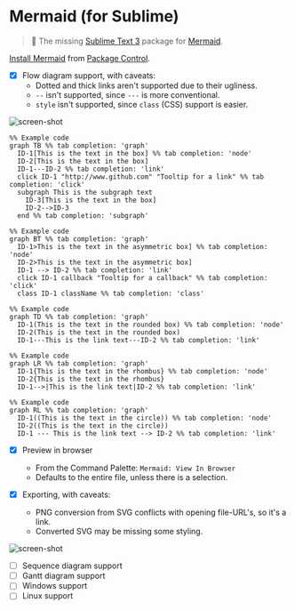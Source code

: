 # Mermaid (for Sublime)

> :tropical_fish: The missing [Sublime Text 3][] package for [Mermaid][].

[Install Mermaid][] from [Package Control][].

- [x] Flow diagram support, with caveats:
  - Dotted and thick links aren't supported due to their ugliness.
  - `--` isn't supported, since `---` is more conventional.
  - `style` isn't supported, since `class` (CSS) support is easier.

![screen-shot](https://user-images.githubusercontent.com/100884/29259374-54e94d34-8077-11e7-91ea-67e92b2ea2d9.png)

```mermaid
%% Example code
graph TB %% tab completion: 'graph'
  ID-1[This is the text in the box] %% tab completion: 'node'
  ID-2[This is the text in the box]
  ID-1---ID-2 %% tab completion: 'link'
  click ID-1 "http://www.github.com" "Tooltip for a link" %% tab completion: 'click'
  subgraph This is the subgraph text
    ID-3[This is the text in the box]
    ID-2-->ID-3
  end %% tab completion: 'subgraph'

%% Example code
graph BT %% tab completion: 'graph'
  ID-1>This is the text in the asymmetric box] %% tab completion: 'node'
  ID-2>This is the text in the asymmetric box]
  ID-1 --> ID-2 %% tab completion: 'link'
  click ID-1 callback "Tooltip for a callback" %% tab completion: 'click'
  class ID-1 className %% tab completion: 'class'

%% Example code
graph TD %% tab completion: 'graph'
  ID-1(This is the text in the rounded box) %% tab completion: 'node'
  ID-2(This is the text in the rounded box)
  ID-1---This is the link text---ID-2 %% tab completion: 'link'

%% Example code
graph LR %% tab completion: 'graph'
  ID-1{This is the text in the rhombus} %% tab completion: 'node'
  ID-2{This is the text in the rhombus}
  ID-1-->|This is the link text|ID-2 %% tab completion: 'link'

%% Example code
graph RL %% tab completion: 'graph'
  ID-1((This is the text in the circle)) %% tab completion: 'node'
  ID-2((This is the text in the circle))
  ID-1 --- This is the link text --> ID-2 %% tab completion: 'link'
```

- [x] Preview in browser
  - From the Command Palette: `Mermaid: View In Browser`
  - Defaults to the entire file, unless there is a selection.

- [x] Exporting, with caveats:
  - PNG conversion from SVG conflicts with opening file-URL's, so it's a link.
  - Converted SVG may be missing some styling.

![screen-shot](https://user-images.githubusercontent.com/100884/29259302-8ba6ba24-8076-11e7-996c-18cad5df138f.png)

- [ ] Sequence diagram support
- [ ] Gantt diagram support
- [ ] Windows support
- [ ] Linux support

[Sublime Text 3]: http://www.sublimetext.com
[Mermaid]: http://knsv.github.io/mermaid
[Install Mermaid]: https://packagecontrol.io/packages/Mermaid
[Package Control]: https://packagecontrol.io
